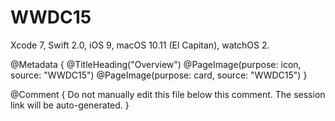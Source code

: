 # WWDC15

Xcode 7, Swift 2.0, iOS 9, macOS 10.11 (El Capitan), watchOS 2.

@Metadata {
   @TitleHeading("Overview")
   @PageImage(purpose: icon, source: "WWDC15")
   @PageImage(purpose: card, source: "WWDC15")
}

@Comment { Do not manually edit this file below this comment. The session link will be auto-generated. }
